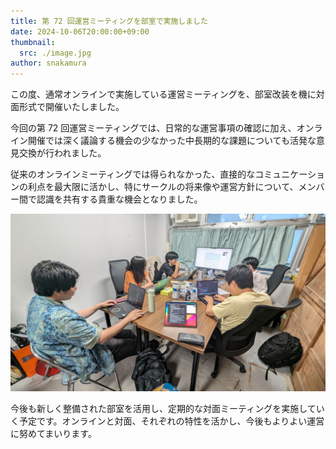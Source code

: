 ```yaml
---
title: 第 72 回運営ミーティングを部室で実施しました
date: 2024-10-06T20:00:00+09:00
thumbnail:
  src: ./image.jpg
author: snakamura
---
```


この度、通常オンラインで実施している運営ミーティングを、部室改装を機に対面形式で開催いたしました。

今回の第 72 回運営ミーティングでは、日常的な運営事項の確認に加え、オンライン開催では深く議論する機会の少なかった中長期的な課題についても活発な意見交換が行われました。

従来のオンラインミーティングでは得られなかった、直接的なコミュニケーションの利点を最大限に活かし、特にサークルの将来像や運営方針について、メンバー間で認識を共有する貴重な機会となりました。

![部室での運営ミーティングの様子](./meeting.jpg)

今後も新しく整備された部室を活用し、定期的な対面ミーティングを実施していく予定です。オンラインと対面、それぞれの特性を活かし、今後もよりよい運営に努めてまいります。
